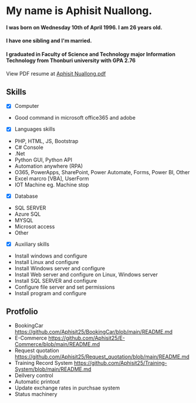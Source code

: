 <!--Hello/Good Morning. I am glad to be here for this interview.
Let me introduce myself.
-->
<!--
# My name is Aphisit Nuallong.

I was born on Wednesday 10th of April 1996. I am 26 years old.
I have one sibling and I'm married.
I graduated in Faculty of Science and Technology major Information Technology from Thonburi university with GPA 2.76

## My responsibilities include
1. Develop a program to support production work
2. Local and remote suport on desktop / laptop to the users
3. Install windows and configure
4. Configure linux server and installation server set permissins
5. Support ERP and implementation
6. Test program
7. Knowledge in one more in the programming language basic


## Portfolio
1. Deilvery control
2. CESI
3. Customer claim information
4. Update exchange rates in purchsae system
-->
<!-- 5. Request quotation https://github.com/Aphisit25/Request_quotation/blob/main/README.md
6. Status machinery
7. Automatic printout
8. Training Record System  https://github.com/Aphisit25/Training-System/blob/main/README.md
9. BookingCar  https://github.com/Aphisit25/BookingCar/blob/main/README.md
10. E-Commerce  https://github.com/Aphisit25/E-Commerce/blob/main/README.md

![image](https://github.com/Aphisit25/Resume_AphisitNuallong/blob/main/image/Aphisit-Nuallong.jpg)
-->

# My name is Aphisit Nuallong.

#### I was born on Wednesday 10th of April 1996. I am 26 years old.
#### I have one sibling and I'm married.
#### I graduated in Faculty of Science and Technology major Information Technology from Thonburi university with GPA 2.76
View PDF resume at [Aphisit Nuallong.pdf](Aphisit-Nuallong.pdf)

<!--## My responsibilities -->


## Skills
- [x] Computer
* Good command in microsoft office365 and adobe
- [x] Languages skills
* PHP, HTML, JS, Bootstrap
* C# Console
* .Net
* Python GUI, Python API
* Automation anywhere (RPA)
* O365, PowerApps, SharePoint, Power Automate, Forms, Power BI, Other
* Excel marcro [VBA], UserForm
* IOT Machine eg. Machine stop
- [x] Database
* SQL SERVER
* Azure SQL
* MYSQL
* Microsot access
* Other
- [x] Auxiliary skills
* Install windows and configure
* Install Linux and configure
* Install Windows server and configure
* Install Web server and configure on Linux, Windows server
* Install SQL SERVER and configure
* Configure file server and set permissions
* Install program and configure

## Protfolio
* BookingCar  https://github.com/Aphisit25/BookingCar/blob/main/README.md
* E-Commerce  https://github.com/Aphisit25/E-Commerce/blob/main/README.md
* Request quotation https://github.com/Aphisit25/Request_quotation/blob/main/README.md
* Training Record System  https://github.com/Aphisit25/Training-System/blob/main/README.md
* Deilvery control
* Automatic printout
* Update exchange rates in purchsae system
* Status machinery
